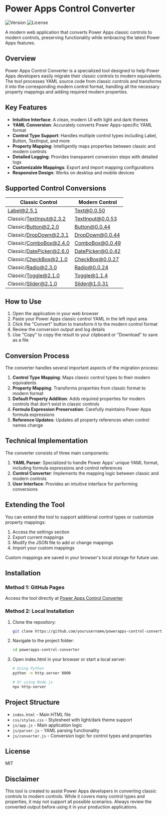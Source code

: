 # Power Apps Control Converter

![Version](https://img.shields.io/badge/version-1.0.0-blue)
![License](https://img.shields.io/badge/license-MIT-green)

A modern web application that converts Power Apps classic controls to modern controls, preserving functionality while embracing the latest Power Apps features.

## Overview

Power Apps Control Converter is a specialized tool designed to help Power Apps developers easily migrate their classic controls to modern equivalents. The tool processes YAML source code from classic controls and transforms it into the corresponding modern control format, handling all the necessary property mappings and adding required modern properties.

## Key Features

- **Intuitive Interface**: A clean, modern UI with light and dark themes
- **YAML Conversion**: Accurately converts Power Apps-specific YAML format
- **Control Type Support**: Handles multiple control types including Label, Button, TextInput, and more
- **Property Mapping**: Intelligently maps properties between classic and modern controls
- **Detailed Logging**: Provides transparent conversion steps with detailed logs
- **Customizable Mappings**: Export and import mapping configurations
- **Responsive Design**: Works on desktop and mobile devices

## Supported Control Conversions

| Classic Control | Modern Control |
|-----------------|----------------|
| Label@2.5.1 | Text@0.0.50 |
| Classic/TextInput@2.3.2 | TextInput@0.0.53 |
| Classic/Button@2.2.0 | Button@0.0.44 |
| Classic/DropDown@2.3.1 | DropDown@0.0.44 |
| Classic/ComboBox@2.4.0 | ComboBox@0.0.49 |
| Classic/DatePicker@2.6.0 | DatePicker@0.0.42 |
| Classic/CheckBox@2.1.0 | CheckBox@0.0.27 |
| Classic/Radio@2.3.0 | Radio@0.0.24 |
| Classic/Toggle@2.1.0 | Toggle@1.1.4 |
| Classic/Slider@2.1.0 | Slider@1.0.31 |

## How to Use

1. Open the application in your web browser
2. Paste your Power Apps classic control YAML in the left input area
3. Click the "Convert" button to transform it to the modern control format
4. Review the conversion output and log details
5. Use "Copy" to copy the result to your clipboard or "Download" to save as a file

## Conversion Process

The converter handles several important aspects of the migration process:

1. **Control Type Mapping**: Maps classic control types to their modern equivalents
2. **Property Mapping**: Transforms properties from classic format to modern format
3. **Default Property Addition**: Adds required properties for modern controls that don't exist in classic controls
4. **Formula Expression Preservation**: Carefully maintains Power Apps formula expressions
5. **Reference Updates**: Updates all property references when control names change

## Technical Implementation

The converter consists of three main components:

1. **YAML Parser**: Specialized to handle Power Apps' unique YAML format, including formula expressions and control references
2. **Control Converter**: Implements the mapping logic between classic and modern controls
3. **User Interface**: Provides an intuitive interface for performing conversions

## Extending the Tool

You can extend the tool to support additional control types or customize property mappings:

1. Access the settings section
2. Export current mappings
3. Modify the JSON file to add or change mappings
4. Import your custom mappings

Custom mappings are saved in your browser's local storage for future use.

## Installation

### Method 1: GitHub Pages

Access the tool directly at [Power Apps Control Converter](https://yourusername.github.io/powerapps-control-converter/)

### Method 2: Local Installation

1. Clone the repository:
   ```bash
   git clone https://github.com/yourusername/powerapps-control-converter.git
   ```

2. Navigate to the project folder:
   ```bash
   cd powerapps-control-converter
   ```

3. Open index.html in your browser or start a local server:
   ```bash
   # Using Python
   python -m http.server 8000
   
   # Or using Node.js
   npx http-server
   ```

## Project Structure

- `index.html` - Main HTML file
- `css/styles.css` - Stylesheet with light/dark theme support
- `js/app.js` - Main application logic
- `js/parser.js` - YAML parsing functionality
- `js/converter.js` - Conversion logic for control types and properties

## License

MIT

## Disclaimer

This tool is created to assist Power Apps developers in converting classic controls to modern controls. While it covers many control types and properties, it may not support all possible scenarios. Always review the converted output before using it in your production applications.